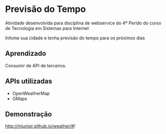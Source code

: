 # Previsão do Tempo
Atividade desenvolvida para disciplina de webservice do 4º Perído do curso de Tecnologia em Sistemas para Internet

Infome sua cidade e tenha previsão do tempo para os próximos dias

## Aprendizado
Consumir de API de terceiros.

## APIs utilizadas
- OpenWeatherMap
- GMaps

## Demonstração
http://mjunior.github.io/weather/#!
